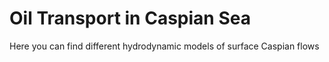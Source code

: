 # Oil Transport in Caspian Sea
Here you can find different hydrodynamic models of surface Caspian flows

